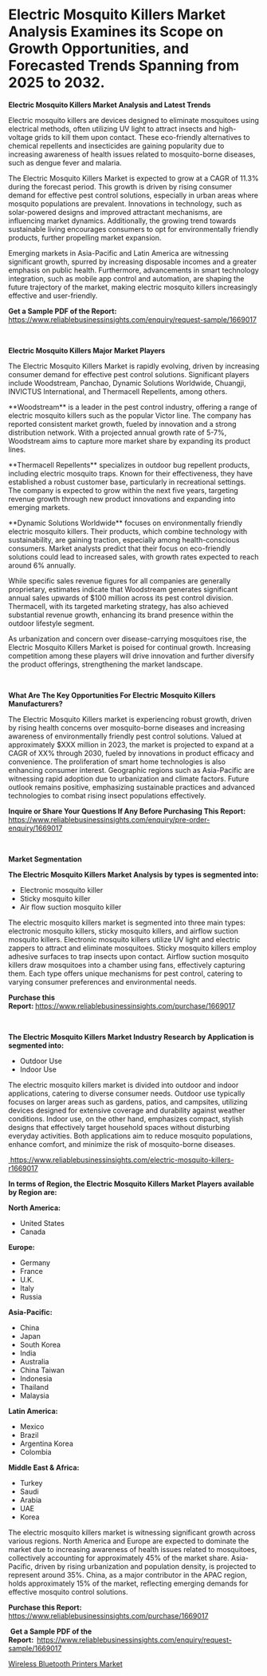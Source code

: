 <p><h1>Electric Mosquito Killers Market Analysis Examines its Scope on Growth Opportunities, and Forecasted Trends Spanning from 2025 to 2032.</h1></p><p><strong>Electric Mosquito Killers Market Analysis and Latest Trends</strong></p>
<p><p>Electric mosquito killers are devices designed to eliminate mosquitoes using electrical methods, often utilizing UV light to attract insects and high-voltage grids to kill them upon contact. These eco-friendly alternatives to chemical repellents and insecticides are gaining popularity due to increasing awareness of health issues related to mosquito-borne diseases, such as dengue fever and malaria.</p><p>The Electric Mosquito Killers Market is expected to grow at a CAGR of 11.3% during the forecast period. This growth is driven by rising consumer demand for effective pest control solutions, especially in urban areas where mosquito populations are prevalent. Innovations in technology, such as solar-powered designs and improved attractant mechanisms, are influencing market dynamics. Additionally, the growing trend towards sustainable living encourages consumers to opt for environmentally friendly products, further propelling market expansion. </p><p>Emerging markets in Asia-Pacific and Latin America are witnessing significant growth, spurred by increasing disposable incomes and a greater emphasis on public health. Furthermore, advancements in smart technology integration, such as mobile app control and automation, are shaping the future trajectory of the market, making electric mosquito killers increasingly effective and user-friendly.</p></p>
<p><strong>Get a Sample PDF of the Report:&nbsp;</strong> <a href="https://www.reliablebusinessinsights.com/enquiry/request-sample/1669017?utm_campaign=2537&utm_medium=2&utm_source=Github&utm_content=ia&utm_term=02032025&utm_id=electric-mosquito-killers">https://www.reliablebusinessinsights.com/enquiry/request-sample/1669017</a></p>
<p>&nbsp;</p>
<p><strong>Electric Mosquito Killers Major Market Players</strong></p>
<p><p>The Electric Mosquito Killers Market is rapidly evolving, driven by increasing consumer demand for effective pest control solutions. Significant players include Woodstream, Panchao, Dynamic Solutions Worldwide, Chuangji, INVICTUS International, and Thermacell Repellents, among others.</p><p>**Woodstream** is a leader in the pest control industry, offering a range of electric mosquito killers such as the popular Victor line. The company has reported consistent market growth, fueled by innovation and a strong distribution network. With a projected annual growth rate of 5-7%, Woodstream aims to capture more market share by expanding its product lines.</p><p>**Thermacell Repellents** specializes in outdoor bug repellent products, including electric mosquito traps. Known for their effectiveness, they have established a robust customer base, particularly in recreational settings. The company is expected to grow within the next five years, targeting revenue growth through new product innovations and expanding into emerging markets.</p><p>**Dynamic Solutions Worldwide** focuses on environmentally friendly electric mosquito killers. Their products, which combine technology with sustainability, are gaining traction, especially among health-conscious consumers. Market analysts predict that their focus on eco-friendly solutions could lead to increased sales, with growth rates expected to reach around 6% annually.</p><p>While specific sales revenue figures for all companies are generally proprietary, estimates indicate that Woodstream generates significant annual sales upwards of $100 million across its pest control division. Thermacell, with its targeted marketing strategy, has also achieved substantial revenue growth, enhancing its brand presence within the outdoor lifestyle segment.</p><p>As urbanization and concern over disease-carrying mosquitoes rise, the Electric Mosquito Killers Market is poised for continual growth. Increasing competition among these players will drive innovation and further diversify the product offerings, strengthening the market landscape.</p></p>
<p>&nbsp;</p>
<p><strong>What Are The Key Opportunities For Electric Mosquito Killers Manufacturers?</strong></p>
<p><p>The Electric Mosquito Killers market is experiencing robust growth, driven by rising health concerns over mosquito-borne diseases and increasing awareness of environmentally friendly pest control solutions. Valued at approximately $XXX million in 2023, the market is projected to expand at a CAGR of XX% through 2030, fueled by innovations in product efficacy and convenience. The proliferation of smart home technologies is also enhancing consumer interest. Geographic regions such as Asia-Pacific are witnessing rapid adoption due to urbanization and climate factors. Future outlook remains positive, emphasizing sustainable practices and advanced technologies to combat rising insect populations effectively.</p></p>
<p><strong>Inquire or Share Your Questions If Any Before Purchasing This Report:</strong> <a href="https://www.reliablebusinessinsights.com/enquiry/pre-order-enquiry/1669017?utm_campaign=2537&utm_medium=2&utm_source=Github&utm_content=ia&utm_term=02032025&utm_id=electric-mosquito-killers">https://www.reliablebusinessinsights.com/enquiry/pre-order-enquiry/1669017</a></p>
<p>&nbsp;</p>
<p><strong>Market Segmentation</strong></p>
<p><strong>The Electric Mosquito Killers Market Analysis by types is segmented into:</strong></p>
<p><ul><li>Electronic mosquito killer</li><li>Sticky mosquito killer</li><li>Air flow suction mosquito killer</li></ul></p>
<p><p>The electric mosquito killers market is segmented into three main types: electronic mosquito killers, sticky mosquito killers, and airflow suction mosquito killers. Electronic mosquito killers utilize UV light and electric zappers to attract and eliminate mosquitoes. Sticky mosquito killers employ adhesive surfaces to trap insects upon contact. Airflow suction mosquito killers draw mosquitoes into a chamber using fans, effectively capturing them. Each type offers unique mechanisms for pest control, catering to varying consumer preferences and environmental needs.</p></p>
<p><strong>Purchase this Report:&nbsp;</strong><a href="https://www.reliablebusinessinsights.com/purchase/1669017?utm_campaign=2537&utm_medium=2&utm_source=Github&utm_content=ia&utm_term=02032025&utm_id=electric-mosquito-killers">https://www.reliablebusinessinsights.com/purchase/1669017</a></p>
<p>&nbsp;</p>
<p><strong>The Electric Mosquito Killers Market Industry Research by Application is segmented into:</strong></p>
<p><ul><li>Outdoor Use</li><li>Indoor Use</li></ul></p>
<p><p>The electric mosquito killers market is divided into outdoor and indoor applications, catering to diverse consumer needs. Outdoor use typically focuses on larger areas such as gardens, patios, and campsites, utilizing devices designed for extensive coverage and durability against weather conditions. Indoor use, on the other hand, emphasizes compact, stylish designs that effectively target household spaces without disturbing everyday activities. Both applications aim to reduce mosquito populations, enhance comfort, and minimize the risk of mosquito-borne diseases.</p></p>
<p><a href="https://www.reliablebusinessinsights.com/electric-mosquito-killers-r1669017?utm_campaign=2537&utm_medium=2&utm_source=Github&utm_content=ia&utm_term=02032025&utm_id=electric-mosquito-killers">&nbsp;https://www.reliablebusinessinsights.com/electric-mosquito-killers-r1669017</a></p>
<p><strong>In terms of Region, the Electric Mosquito Killers Market Players available by Region are:</strong></p>
<p>
    <p> <strong> North America: </strong>
        <ul>
            <li>United States</li>
            <li>Canada</li>
        </ul>
        </p> 
    <p> <strong> Europe: </strong>
        <ul>
            <li>Germany</li>
            <li>France</li>
            <li>U.K.</li>
            <li>Italy</li>
            <li>Russia</li>
        </ul>
        </p> 
    <p> <strong> Asia-Pacific: </strong>
        <ul>
            <li>China</li>
            <li>Japan</li>
            <li>South Korea</li>
            <li>India</li>
            <li>Australia</li>
            <li>China Taiwan</li>
            <li>Indonesia</li>
            <li>Thailand</li>
            <li>Malaysia</li>
        </ul>
        </p> 
    <p> <strong> Latin America: </strong>
        <ul>
            <li>Mexico</li>
            <li>Brazil</li>
            <li>Argentina Korea</li>
            <li>Colombia</li>
        </ul>
        </p> 
    <p> <strong> Middle East & Africa: </strong>
        <ul>
            <li>Turkey</li>
            <li>Saudi</li>
            <li>Arabia</li>
            <li>UAE</li>
            <li>Korea</li>
        </ul>
    </p>
    </p>
<p><p>The electric mosquito killers market is witnessing significant growth across various regions. North America and Europe are expected to dominate the market due to increasing awareness of health issues related to mosquitoes, collectively accounting for approximately 45% of the market share. Asia-Pacific, driven by rising urbanization and population density, is projected to represent around 35%. China, as a major contributor in the APAC region, holds approximately 15% of the market, reflecting emerging demands for effective mosquito control solutions.</p></p>
<p><strong>Purchase this Report: </strong><a href="https://www.reliablebusinessinsights.com/purchase/1669017?utm_campaign=2537&utm_medium=2&utm_source=Github&utm_content=ia&utm_term=02032025&utm_id=electric-mosquito-killers">https://www.reliablebusinessinsights.com/purchase/1669017</a></p>
<p>&nbsp;<strong>Get a Sample PDF of the Report:&nbsp;&nbsp;</strong><a href="https://www.reliablebusinessinsights.com/enquiry/request-sample/1669017?utm_campaign=2537&utm_medium=2&utm_source=Github&utm_content=ia&utm_term=02032025&utm_id=electric-mosquito-killers">https://www.reliablebusinessinsights.com/enquiry/request-sample/1669017</a></p>
<p><strong></strong></p>
<p><p><a href="https://github.com/ulyssacrayne00231/Market-Research-Report-List-1/blob/main/wireless-bluetooth-printers-market.md?utm_campaign=2537&utm_medium=2&utm_source=Github&utm_content=ia&utm_term=02032025&utm_id=electric-mosquito-killers">Wireless Bluetooth Printers Market</a></p></p>